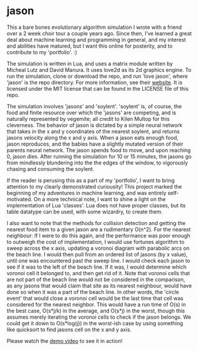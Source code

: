 # jason
This a bare bones evolutionary algorithm simulation I wrote with a friend over a 2 week choir tour a couple years ago. Since then, I've learned a great deal about machine learning and programming in general, and my interest and abilities have matured, but I want this online for posterity, and to contribute to my 'portfolio'. :)

The simulation is written in Lua, and uses a matrix module written by Micheal Lutz and David Manura. It uses love2d as its 2d graphics engine. To run the simulation, clone or download the repo, and run 'love jason', where 'jason' is the repo directory. For more information, see their [website](https://love2d.org/ "love2d"). It is licensed under the MIT license that can be found in the LICENSE file of this repo.

The simulation involves 'jasons' and 'soylent'. 'soylent' is, of course, the food and finite resource over which the 'jasons' are competing, and is naturally represented by vegemite; all credit to Kilen Multop for this cleverness. The behavior of jason is dictated by a simple neural network that takes in the x and y coordinates of the nearest soylent, and returns jasons velocity along the x and y axis. When a jason eats enough food, jason reproduces, and the babies have a slightly mutated version of their parents neural network. The jason spends food to move, and upon reaching 0, jason dies. After running the simulation for 10 or 15 minutes, the jasons go from mindlessly blundering into the the edges of the window, to vigorously chasing and consuming the soylent.


If the reader is perusing this as a part of my 'portfolio', I want to bring attention to my clearly demonstrated curiousity! This project marked the beginning of my adventures in machine learning, and was entirely self-motivated. On a more technical note, I want to shine a light on the implementation of Lua 'classes'. Lua does not have proper classes, but its table datatype can be used, with some wizardry, to create them.

I also want to note that the methods for collision detection and getting the nearest food item to a given jason are a rudimentary O(n^2).
For the nearest neighbour: If I were to do this again, and the performance was poor enough to outweigh the cost of implementation, I would use fortunes algorithm to sweep across the x axis, updating a voronoi diagram with parabolic arcs on the beach line. I would then pull from an ordered list of jasons (by x value), until one was encountered past the sweep line. I would check each jason to see if it was to the left of the beach line. If it was, I would determine which voronoi cell it belonged to, and then get rid of it. Note that voronoi cells that are not part of the beach line would not be considered in the comparison, as any jasons that would claim that site as its nearest neighbour, would have done so when it was a part of the beach line. In other words, the 'circle event' that would close a voronoi cell would be the last time that cell was considered for the nearest neighbor. This would have a run time of O(s) in the best case, O(s\*j/k) in the average, and O(s\*j) in the worst, though this assumes merely iterating the voronoi cells to check if the jason belongs. We could get it down to O(s\*log(j)) in the worst-ish case by using something like quicksort to find jasons cell on the x and y axis.

Please watch the [demo video](https://drive.google.com/file/d/0BwlfuOXPcIRnb0dwbFhJek8tNkE/view?usp=sharing) to see it in action!
